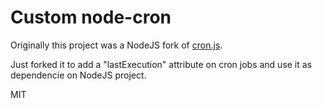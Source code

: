 Custom node-cron
=========

Originally this project was a NodeJS fork of [cron.js](https://github.com/ncb000gt/node-cron).

Just forked it to add a "lastExecution" attribute on cron jobs and use it as dependencie on NodeJS project.

MIT